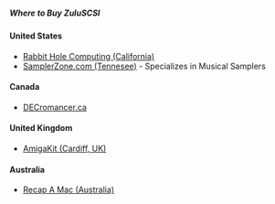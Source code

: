 ##### Where to Buy ZuluSCSI

#### United States
* [Rabbit Hole Computing (California)](https://store.rabbitholecomputing.com/ZulaSCSI-V1-1-p/zuluscsi-v1.1-rev-2022c.htm)
* [SamplerZone.com (Tennesee)](https://samplerzone.com/collections/zuluscsi) - Specializes in Musical Samplers

#### Canada
* [DECromancer.ca](https://decromancer.ca/scsi2sd/#zuluscsi)

#### United Kingdom
* [AmigaKit (Cardiff, UK)](https://amigakit.amiga.store/zuluscsi-adapter-p-91287.html?currency=EUR)

#### Australia
* [Recap A Mac (Australia)](https://recapamac.com.au/product/zuluscsi)
